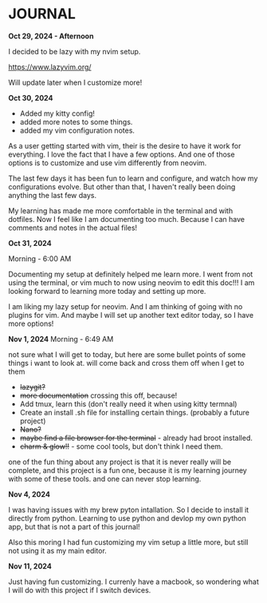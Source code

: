 # JOURNAL


**Oct 29, 2024 - Afternoon**

I decided to be lazy with my nvim setup.

https://www.lazyvim.org/

Will update later when I customize more!


**Oct 30, 2024**

- Added my kitty config!
- added more notes to some things.
- added my vim configuration notes.

As a user getting started with vim, their is the desire to have it work for everything. I love the fact that I have a few options. And one of those options is to customize and use vim differently from neovim.


The last few days it has been fun to learn and configure, and watch how my configurations evolve.
But other than that, I haven't really been doing anything the last few days.

My learning has made me more comfortable in the terminal and with dotfiles. Now I feel like I am documenting too much. Because I can have comments and notes in the actual files!

**Oct 31, 2024**

Morning - 6:00 AM

Documenting my setup at definitely helped me learn more.
I went from not using the terminal, or vim much to now using neovim to edit this doc!!!
I am looking forward to learning more today and setting up more.

I am liking my lazy setup for neovim. And I am thinking of going with no plugins for vim.
And maybe I will set up another text editor today, so I have more options!




**Nov 1, 2024**
Morning - 6:49 AM

not sure what I will get to today, but here are some bullet points of some things i want to look at. will come back and cross them off when I get to them
- ~~lazygit?~~
- ~~more documentation~~ crossing this off, because!
- Add tmux, learn this (don't really need it when using kitty termnal)
- Create an install .sh file for installing certain things. (probably a future project)
- ~~Nano?~~
- ~~maybe find a file browser for the terminal~~ - already had broot installed.
- ~~charm & glow!!~~ - some cool tools, but don't think I need them.

one of the fun thing about any project is that it is never really will be complete, and this project is a fun one, because it is my learning journey with some of these tools.
and one can never stop learning.


**Nov 4, 2024**

I was having issues with my brew pyton intallation.
So I decide to install it directly from python.
Learning to use python and devlop my own python app, but that is not a part of this journal!

Also this moring I had fun customizing my vim setup a little more, but still not using it as my main editor.


**Nov 11, 2024**

Just having fun customizing. I currenly have a macbook, so wondering what I will do with this project if I switch devices.
